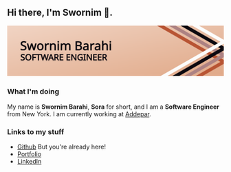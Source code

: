 ## Hi there, I'm Swornim 👋.

![Header](./header.svg)

### What I'm doing
My name is **Swornim Barahi**, **Sora** for short, and I am a **Software Engineer** from New York. I am currently working at [Addepar](www.addepar.com).

### Links to my stuff
- [Github](https://www.github.com/swornimbarahi) But you're already here!
- [Portfolio](https://www.swornimbarahi.com)
- [LinkedIn](https://www.linkedin.com/in/swornimbarahi)
